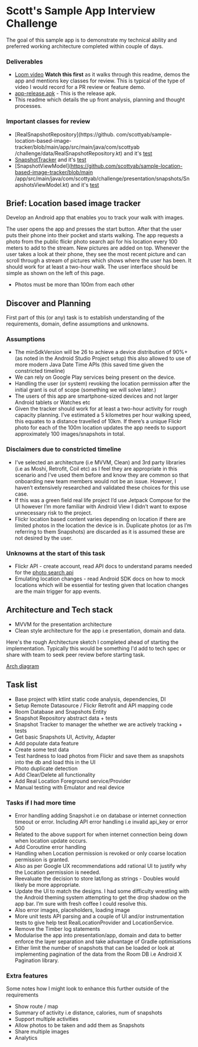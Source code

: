 # Scott's Sample App Interview Challenge

The goal of this sample app is to demonstrate my technical ability and preferred working architecture completed within couple of days. 

### Deliverables  
* [Loom video](https://loom.com/share/0b10dc86fc114798ab3127ab93eba920) **Watch this first** as 
  it walks through this readme, demos the app and mentions key classes for review. This is 
  typical of 
  the type of video I 
  would 
  record 
  for a PR review or feature demo. 
* [app-release.apk](deliverables/app-release-v1.1.apk) - This is the release apk.
* This readme which details the up front analysis, planning and thought processes. 

### Important classes for review

* [RealSnapshotRepository](https://github.
  com/scottyab/sample-location-based-image-tracker/blob/main/app/src/main/java/com/scottyab
  /challenge/data/RealSnapshotRepository.kt) and it's [test](https://github.com/scottyab/sample-location-based-image-tracker/blob/main/app/src/test/java/com/scottyab/challenge/data/RealSnapshotRepositoryTest.kt)
* [SnapshotTracker](https://github.com/scottyab/sample-location-based-image-tracker/blob/main/app/src/main/java/com/scottyab/challenge/domain/SnapshotTracker.kt) and it's [test](https://github.com/scottyab/sample-location-based-image-tracker/blob/main/app/src/test/java/com/scottyab/challenge/domain/SnapshotTrackerTest.kt)
* [SnapshotViewModel](https://github.com/scottyab/sample-location-based-image-tracker/blob/main
  /app/src/main/java/com/scottyab/challenge/presentation/snapshots/SnapshotsViewModel.kt) and 
  it's [test](https://github.com/scottyab/sample-location-based-image-tracker/blob/main/app/src/test/java/com/scottyab/challenge/presentation/snapshots/SnapshotsViewModelTest.kt) 


## Brief: Location based image tracker

Develop an Android app that enables you to track your walk with images.

The user opens the app and presses the start button. After that the user puts their phone into their pocket and starts walking. The app requests a photo from the public flickr photo search api for his location every 100 meters to add to the stream. New pictures are added on top. Whenever the user takes a look at their phone, they see the most recent picture and can scroll through a stream of pictures which shows where the user has been. It should work for at least a two-hour walk. The user interface should be simple as shown on the left of this page.

* Photos must be more than 100m from each other 
  

## Discover and Planning
First part of this (or any) task is to establish understanding of the requirements, domain, 
define assumptions and unknowns.

### Assumptions
* The minSdkVersion will be 26 to achieve a device distribution of 90%+ (as noted in the Android Studio Project setup) this also allowed to use of more modern Java Date Time APIs (this saved time given the constricted timeline)
* We can rely on Google Play services being present on the device.
* Handling the user (or system) revoking the location permission after the initial grant is out of scope (something we will solve later.)
* The users of this app are smartphone-sized devices and not larger Android tablets or Watches etc
* Given the tracker should work for at least a two-hour activity for rough capacity planning. I’ve estimated a 5 kilometres per hour walking speed, this equates to a distance travelled of 10km. If there’s a unique Flickr photo for each of the 100m location updates the app needs to support approximately 100 images/snapshots in total.

### Disclaimers due to constricted timeline
* I’ve selected an architecture (i.e MVVM, Clean) and 3rd party libraries (i.e as Moshi, Retrofit, Coil etc) as I feel they are appropriate in this scenario and I’ve used them before and know they are common so that onboarding new team members would not be an issue. However, I haven’t extensively researched and validated these choices for this use case.
* If this was a green field real life project I’d use Jetpack Compose for the UI however I’m more familiar with Android View I didn’t want to expose unnecessary risk to the project.
* Flickr location based content varies depending on location if there are limited photos in the location the device is in. Duplicate photos (or as I’m referring to them Snapshots) are discarded as it is assumed these are not desired by the user.

### Unknowns at the start of this task 
* Flickr API - create account, read API docs to understand params needed for the [photo search 
  api](https://www.flickr.com/services/api/flickr.photos.search.html) 
* Emulating location changes - read Android SDK docs on how to mock locations which will be 
  essential for testing given that location changes are the main trigger for app events. 

## Architecture and Tech stack
* MVVM for the presentation architecture 
* Clean style architecture for the app i.e presentation, domain and data. 

Here's the rough Architecture sketch I completed ahead of starting the implementation. Typically 
this would be something I'd add to tech spec or share with team to seek peer review before 
starting task.  

[Arch diagram](/deliverables/challenge-arch.png) 

## Task list

* Base project with ktlint static code analysis, dependencies, DI
* Setup Remote Datasource / Flickr Retrofit and API mapping code
* Room Database and Snapshots Entity
* Snapshot Repository abstract data + tests
* Snapshot Tracker to manager the whether we are actively tracking + tests
* Get basic Snapshots UI, Activity, Adapter
* Add populate data feature
* Create some test data
* Test hardness to load photos from Flickr and save them as snapshots into the db and load this 
in the UI
* Photo duplicate detection
* Add Clear/Delete all functionality
* Add Real Location Foreground service/Provider
* Manual testing with Emulator and real device

### Tasks if I had more time
* Error handling adding Snapshot i.e on database or internet connection timeout or error. 
Including API error handling i.e invalid api_key or error 500
* Related to the above support for when internet connection being down when location update occurs.
* Add Coroutine error handling
* Handling when Location permission is revoked or only coarse location permission is granted.
* Also as per Google UX recommendations add rational UI to justify why the Location permission is 
needed.
* Reevaluate the decision to store lat/long as strings - Doubles would likely be more appropriate.
* Update the UI to match the designs. I had some difficulty wrestling with the Android theming 
system attempting to get the drop shadow on the app bar. I’m sure with fresh coffee I could resolve this.
* Also error images, placeholders, loading image
* More unit tests API parsing and a couple of UI and/or instrumentation tests to give help test 
RealLocationProvider and LocationService.
* Remove the Timber log statements
* Modularise the app into presentation/app, domain and data to better enforce the layer 
separation and take advantage of Gradle optimisations
* Either limit the number of snapshots that can be loaded or look at implementing pagination of 
the data from the Room DB i.e Android X Pagination library.

### Extra features
Some notes how I might look to enhance this further outside of the requirements

* Show route / map
* Summary of activity i.e distance, calories, num of snapshots
* Support multiple activities
* Allow photos to be taken and add them as Snapshots
* Share multiple images  
* Analytics

 